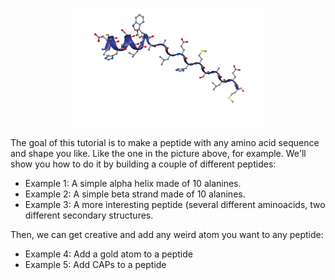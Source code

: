 
<p align="center">
  <img src="https://github.com/MoMS-MMSB/How-to-build-peptides/blob/main/peptide.png" alt="Project Logo" width="60%"/>
</p>


The goal of this tutorial is to make a peptide with any amino acid sequence and shape you like. Like the one in the picture above, for example. We'll show you how to do it by building a couple of different peptides:

* Example 1: A simple alpha helix made of 10 alanines.
* Example 2: A simple beta strand made of 10 alanines.
* Example 3: A more interesting peptide (several different aminoacids, two different secondary structures.

Then, we can get creative and add any weird atom you want to any peptide:

* Example 4: Add a gold atom to a peptide
* Example 5: Add CAPs to a peptide

